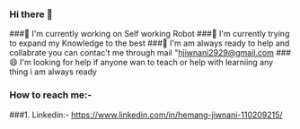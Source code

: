 ### Hi there 👋
###🔭 I'm currently working on Self working Robot
###🌱 I'm currently trying to expand my Knowledge to the best
###👯 I'm am always ready to help and collabrate you can contac't me through mail "hjiwnani2929@gmail.com
###😄 I'm looking for help if anyone wan to teach or help with learniing any thing i am always ready
### How to reach me:- 
###1. Linkedin:- https://www.linkedin.com/in/hemang-jiwnani-110209215/

<!--
**Hjiwnain/hjiwnain** is a ✨ _special_ ✨ repository because its `README.md` (this file) appears on your GitHub profile.

Here are some ideas to get you started:

- 🔭 I’m currently working on ...
- 🌱 I’m currently learning ...
- 👯 I’m looking to collaborate on ...
- 🤔 I’m looking for help with ...
- 💬 Ask me about ...
- 📫 How to reach me: ...
- 😄 Pronouns: ...
- ⚡ Fun fact: ...
-->
